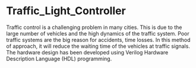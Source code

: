 # Traffic_Light_Controller


Traffic control is a challenging problem in many cities. This is due to the large number of vehicles and the high dynamics of the traffic system. Poor traffic systems are the big reason for accidents, time losses. In this method of approach, it will reduce the waiting time of the vehicles at traffic signals. The hardware design has been developed using Verilog Hardware Description Language (HDL) programming.
